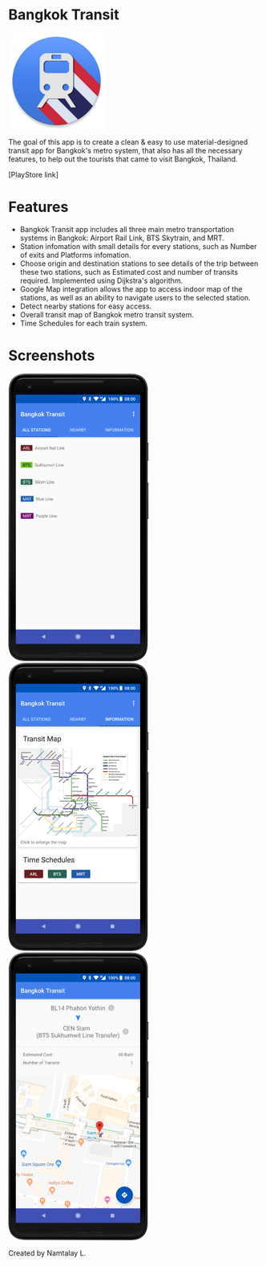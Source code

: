 # Bangkok Transit

<img src="app/src/main/res/mipmap-xxxhdpi/ic_bangkok_transit_logo.png"/>

The goal of this app is to create a clean & easy to use material-designed transit app for Bangkok's metro system, that also has all the necessary features, to help out the tourists that came to visit Bangkok, Thailand.

[PlayStore link]

# Features

  - Bangkok Transit app includes all three main metro transportation systems in Bangkok: Airport Rail Link, BTS Skytrain, and MRT.  
  - Station infomation with small details for every stations, such as Number of exits and Platforms infomation.
  - Choose origin and destination stations to see details of the trip between these two stations, such as Estimated cost and number of transits required. Implemented using Dijkstra's algorithm.
  - Google Map integration allows the app to access indoor map of the stations, as well as an ability to navigate users to the selected station.
  - Detect nearby stations for easy access.
  - Overall transit map of Bangkok metro transit system.
  - Time Schedules for each train system.


# Screenshots
<img src="readme_resources/screenshot_tab1.png" width="280"/>   <img src="readme_resources/screenshot_tab3.png" width="280"/>   <img src="readme_resources/screenshot_tripInfo.png" width="280"/>

Created by Namtalay L.
